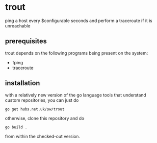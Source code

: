# trout

ping a host every $configurable seconds and perform a traceroute if it
is unreachable

## prerequisites

trout depends on the following programs being present on the system:

* fping
* traceroute

## installation

with a relatively new version of the go language tools that understand
custom repositories, you can just do

    go get hubs.net.uk/sw/trout

otherwise, clone this repository and do

    go build .

from within the checked-out version.
